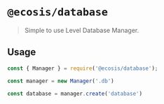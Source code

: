 # `@ecosis/database`

> Simple to use Level Database Manager.

## Usage

```js
const { Manager } = require('@ecosis/database');

const manager = new Manager('.db')

const database = manager.create('database')
```
